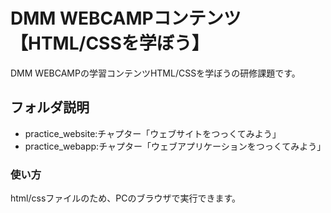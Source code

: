 # DMM WEBCAMPコンテンツ【HTML/CSSを学ぼう】
DMM WEBCAMPの学習コンテンツHTML/CSSを学ぼうの研修課題です。
## フォルダ説明
* practice_website:チャプター「ウェブサイトをつっくてみよう」  
* practice_webapp:チャプター「ウェブアプリケーションをつっくてみよう」  
### 使い方
html/cssファイルのため、PCのブラウザで実行できます。
